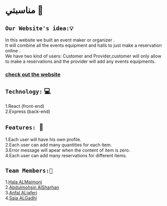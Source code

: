 # مناسبتي 🎊

## `Our Website's idea:💡`
In this website we built an event maker or organizer .<br>
It will combine all the events equipment and halls to just make a reservation online .<br>
We have two kind of users: Customer and Provider,customer will only allow to make a reservations and the provider will add any events equipments.
### [check out the website](https://finalproject4.github.io/front-end-repo/)
## `Technology:`  💻
1.React (front-end)<br>
2.Express (back-end)

## `Features: `📌
1.Each user will have his own profile.<br>
2.Each user can add many quantities for each item.<br>
3.Error message will apear when the content of item is zero.<br>
4.Each user can add many reservations for different items.


## `Team Members:👥`
1.[Hala ALMaimoni](https://github.com/hala-almaimoni)<br>
2.[Abdulmohsin AlSharhan](https://github.com/Abdulmohsin1994)<br>
3.[Anfal ALjaferi](https://github.com/anfaljay)<br>
4.[Saja ALGadhi]( https://github.com/sajaalgadhi)
